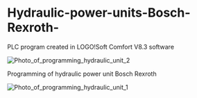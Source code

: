 # Hydraulic-power-units-Bosch-Rexroth-

PLC program created in LOGO!Soft Comfort V8.3 software

![Photo_of_programming_hydraulic_unit_2](https://github.com/IvanZeman/Hydraulic-power-units-Bosch-Rexrot-LOGO-Soft-Comfort-V8.3/assets/142148101/8852a7ea-7519-4977-9e71-1307fd95477a)

Programming of hydraulic power unit Bosch Rexroth

![Photo_of_programming_hydraulic_unit_1](https://github.com/IvanZeman/Hydraulic-power-units-Bosch-Rexrot-LOGO-Soft-Comfort-V8.3/assets/142148101/23ff7a1d-e3b3-4e46-bcb4-32ec7d1ccd38)
